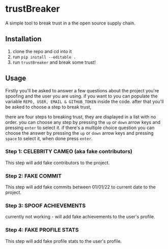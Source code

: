 # trustBreaker
A simple tool to break trust in a the open source supply chain.

## Installation
1. clone the repo and cd into it
2. run `pip install --editable .`
3. run `trustBreaker` and break some trust!

## Usage
Firstly you'll be asked to answer a few questions about the project you're spoofing and the user you are using.
if you want to you can populate the variable ```REPO, USER, EMAIL & GITHUB_TOKEN``` inside the code.
after that you'll be asked to choose a step to break trust,

there are four steps to breaking trust,
they are displayed in a list with no order.
you can choose any step by pressing the `up` or `down` arrow keys and pressing `enter` to select it.
if there's a multiple choice question you can choose the answer by pressing the `up` or `down` arrow keys and pressing `space` to select it, when done press `enter`.

### Step 1: CELEBRITY CAMEO (aka fake contributors)
This step will add fake contributors to the project.

### Step 2: FAKE COMMIT
This step will add fake commits between 01/01/22 to current date to the project.

### Step 3: SPOOF ACHIEVEMENTS
currently not working - will add fake achievements to the user's profile.

### Step 4: FAKE PROFILE STATS
This step will add fake profile stats to the user's profile.